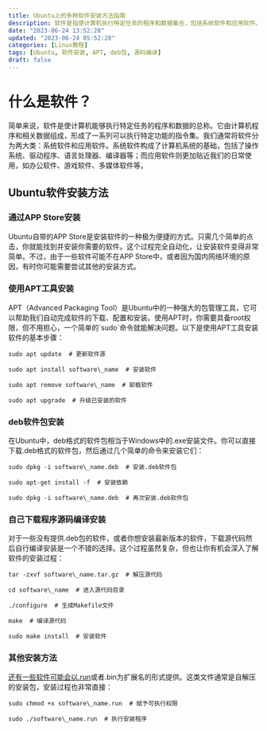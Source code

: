 ```yaml
---
title: Ubuntu上的多种软件安装方法指南
description: 软件是指使计算机执行特定任务的程序和数据集合，包括系统软件和应用软件。方法安装Ubuntu软件包括通过APP Store、使用APT工具、安装deb软件包、下载源代码编译以及其他如.run或.bin文件形式。每种方法适应不同需求，如简便性或获取最新版本。
date: "2023-06-24 13:52:28"
updated: "2023-06-24 05:52:28"
categories: [Linux教程]
tags: [Ubuntu, 软件安装, APT, deb包, 源码编译]
draft: false
---
```


# 什么是软件？

简单来说，软件是使计算机能够执行特定任务的程序和数据的总称。它由计算机程序和相关数据组成，形成了一系列可以执行特定功能的指令集。我们通常将软件分为两大类：系统软件和应用软件。系统软件构成了计算机系统的基础，包括了操作系统、驱动程序、语言处理器、编译器等；而应用软件则更加贴近我们的日常使用，如办公软件、游戏软件、多媒体软件等。

## Ubuntu软件安装方法

### 通过APP Store安装

Ubuntu自带的APP Store是安装软件的一种极为便捷的方式。只需几个简单的点击，你就能找到并安装你需要的软件。这个过程完全自动化，让安装软件变得非常简单。不过，由于一些软件可能不在APP Store中，或者因为国内网络环境的原因，有时你可能需要尝试其他的安装方式。

### 使用APT工具安装

APT（Advanced Packaging Tool）是Ubuntu中的一种强大的包管理工具，它可以帮助我们自动完成软件的下载、配置和安装。使用APT时，你需要具备root权限，但不用担心，一个简单的\`sudo\`命令就能解决问题。以下是使用APT工具安装软件的基本步骤：

```
sudo apt update  # 更新软件源
```

```
sudo apt install software\_name  # 安装软件
```

```
sudo apt remove software\_name  # 卸载软件
```

```
sudo apt upgrade  # 升级已安装的软件
```

### deb软件包安装

在Ubuntu中，deb格式的软件包相当于Windows中的.exe安装文件。你可以直接下载.deb格式的软件包，然后通过几个简单的命令来安装它们：

```
sudo dpkg -i software\_name.deb  # 安装.deb软件包
```

```
sudo apt-get install -f  # 安装依赖
```

```
sudo dpkg -i software\_name.deb  # 再次安装.deb软件包
```

### 自己下载程序源码编译安装

对于一些没有提供.deb包的软件，或者你想安装最新版本的软件，下载源代码然后自行编译安装是一个不错的选择。这个过程虽然复杂，但也让你有机会深入了解软件的安装过程：

```
tar -zxvf software\_name.tar.gz  # 解压源代码
```

```
cd software\_name  # 进入源代码目录
```

```
./configure  # 生成Makefile文件
```

```
make  # 编译源代码
```

```
sudo make install  # 安装软件
```

### 其他安装方法

[还有一些软件可能会以.run](http://还有一些软件可能会以.run)或者.bin为扩展名的形式提供。这类文件通常是自解压的安装包，安装过程也非常直接：

```
sudo chmod +x software\_name.run  # 赋予可执行权限
```

```
sudo ./software\_name.run  # 执行安装程序
```